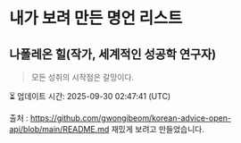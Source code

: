 # 내가 보려 만든 명언 리스트

##  나폴레온 힐(작가, 세계적인 성공학 연구자)
> 모든 성취의 시작점은 갈망이다.


⏳ 업데이트 시간: 2025-09-30 02:47:41 (UTC)

출처 : https://github.com/gwongibeom/korean-advice-open-api/blob/main/README.md
재밌게 보려고 만들었습니다.
